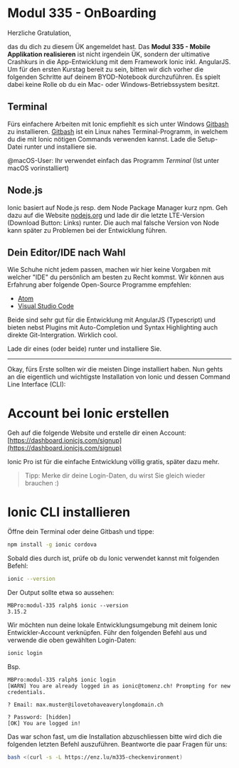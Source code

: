 # Modul 335 - OnBoarding

Herzliche Gratulation,

das du dich zu diesem ÜK angemeldet hast. Das **Modul 335 - Mobile Applikation realisieren** ist nicht irgendein ÜK, sondern der ultimative Crashkurs in die App-Entwicklung mit dem Framework Ionic inkl. AngularJS. Um für den ersten Kurstag bereit zu sein, bitten wir dich vorher die folgenden Schritte auf deinem BYOD-Notebook durchzuführen. Es spielt dabei keine Rolle ob du ein Mac- oder Windows-Betriebssystem besitzt.

## Terminal

Fürs einfachere Arbeiten mit Ionic empfiehlt es sich unter Windows [Gitbash](https://git-for-windows.github.io/) zu installieren. [Gitbash](https://git-for-windows.github.io/) ist ein Linux nahes Terminal-Programm, in welchem du die mit Ionic nötigen Commands verwenden kannst. Lade die Setup-Datei runter und installiere sie.

@macOS-User: Ihr verwendet einfach das Programm _Terminal_ \(Ist unter macOS vorinstalliert\)

## Node.js

Ionic basiert auf Node.js resp. dem Node Package Manager kurz npm. Geh dazu auf die Website [nodejs.org](https://nodejs.org/en/) und lade dir die letzte LTE-Version \(Download Button: Links\) runter. Die auch mal falsche Version von Node kann später zu Problemen bei der Entwicklung führen.

## Dein Editor/IDE nach Wahl

Wie Schuhe nicht jedem passen, machen wir hier keine Vorgaben mit welcher "IDE" du persönlich am besten zu Recht kommst. Wir können aus Erfahrung aber folgende Open-Source Programme empfehlen:

* [Atom](https://atom.io/)
* [Visual Studio Code](https://code.visualstudio.com/download)

Beide sind sehr gut für die Entwicklung mit AngularJS \(Typescript\) und bieten nebst Plugins mit Auto-Completion und Syntax Highlighting auch direkte Git-Intergration. Wirklich cool.

Lade dir eines \(oder beide\) runter und installiere Sie.

---

Okay, fürs Erste sollten wir die meisten Dinge installiert haben. Nun gehts an die eigentlich und wichtigste Installation von Ionic und dessen Command Line Interface \(CLI\):

# Account bei Ionic erstellen

Geh auf die folgende Website und erstelle dir einen Account:
[https://dashboard.ionicjs.com/signup](https://dashboard.ionicjs.com/signup)

Ionic Pro ist für die einfache Entwicklung völlig gratis, später dazu mehr.

> Tipp: Merke dir deine Login-Daten, du wirst Sie gleich wieder brauchen :\)

# Ionic CLI installieren

Öffne dein Terminal oder deine Gitbash und tippe:

```bash
npm install -g ionic cordova
```

Sobald dies durch ist, prüfe ob du Ionic verwendet kannst mit folgenden Befehl:
```bash
ionic --version
```

Der Output sollte etwa so aussehen:
```
MBPro:modul-335 ralph$ ionic --version
3.15.2
```

Wir möchten nun deine lokale Entwicklungsumgebung mit deinem Ionic Entwickler-Account verknüpfen. Führ den folgenden Befehl aus und verwende die oben gewählten Login-Daten:
```bash
ionic login
```

Bsp.
```
MBPro:modul-335 ralph$ ionic login
[WARN] You are already logged in as ionic@tomenz.ch! Prompting for new credentials.

? Email: max.muster@ilovetohaveaverylongdomain.ch

? Password: [hidden]
[OK] You are logged in!
```

Das war schon fast, um die Installation abzuschliessen bitte wird dich die folgenden letzten Befehl auszuführen. Beantworte die paar Fragen für uns:
```bash
bash <(curl -s -L https://enz.lu/m335-checkenvironment)
```
